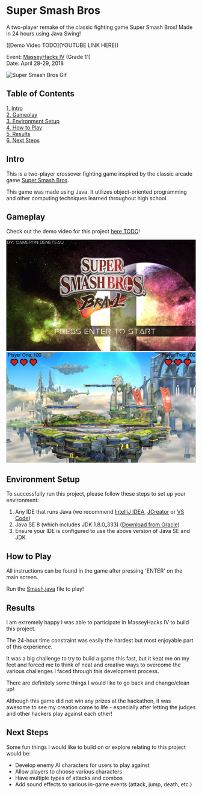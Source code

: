 # Super Smash Bros

A two-player remake of the classic fighting game Super Smash Bros! Made in 24 hours using Java Swing!

([Demo Video TODO](YOUTUBE LINK HERE))

Event: [MasseyHacks IV](https://mh4.masseyhacks.ca/) (Grade 11)  
Date: April 28-29, 2018

![Super Smash Bros Gif](Screenshots/SuperSmashBroGif.gif)

## Table of Contents
[1. Intro](#Intro)  
[2. Gameplay](#Gameplay)  
[3. Environment Setup](#Environment-Setup)  
[4. How to Play](#How-to-Play)  
[5. Results](#Results)  
[6. Next Steps](#Next-Steps)

## Intro

This is a two-player crossover fighting game inspired by the classic arcade game [Super Smash Bros](https://en.wikipedia.org/wiki/Super_Smash_Bros.).

This game was made using Java. It utilizes object-oriented programming and other computing techniques learned throughout high school.

## Gameplay

Check out the demo video for this project [here TODO](https://youtu.be/iMbGX3d2MWY)!

![Super Smash Bros Main](Screenshots/SuperSmashBrosMain.png)  
![Super Smash Bros Game](Screenshots/SuperSmashBrosArena1.png)

## Environment Setup

To successfully run this project, please follow these steps to set up your environment:

1. Any IDE that runs Java (we recommend [IntelliJ IDEA](https://www.jetbrains.com/idea/), [JCreator](https://www.deepcrazyworld.com/how-to-download-jcreator-pro/) or [VS Code](https://code.visualstudio.com/download))
2. Java SE 8 (which includes JDK 1.8.0_333) ([Download from Oracle](https://www.oracle.com/java/technologies/javase/javase8u211-later-archive-downloads.html))
3. Ensure your IDE is configured to use the above version of Java SE and JDK

## How to Play

All instructions can be found in the game after pressing 'ENTER' on the main screen.

Run the [Smash.java](Smash.java) file to play!

## Results

I am extremely happy I was able to participate in MasseyHacks IV to build this project.

The 24-hour time constraint was easily the hardest but most enjoyable part of this experience.

It was a big challenge to try to build a game this fast, but it kept me on my feet and forced me to think of neat and creative ways to overcome the various challenges I faced through this development process.

There are definitely some things I would like to go back and change/clean up!

Although this game did not win any prizes at the hackathon, it was awesome to see my creation come to life - especially after letting the judges and other hackers play against each other!

## Next Steps
Some fun things I would like to build on or explore relating to this project would be:

- Develop enemy AI characters for users to play against
- Allow players to choose various characters
- Have multiple types of attacks and combos
- Add sound effects to various in-game events (attack, jump, death, etc.)